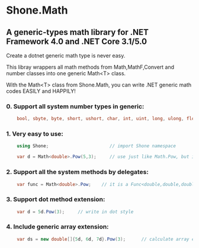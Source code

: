# Shone.Math
## A generic-types math library for .NET Framework 4.0 and .NET Core 3.1/5.0

Create a dotnet generic math type is never easy. 

This libray wrappers all math methods from Math,MathF,Convert and number classes into one generic Math\<T\> class.

With the Math\<T\> class from Shone.Math, you can write .NET generic math codes EASILY and HAPPILY!

### 0. Support all system number types in generic:
``` csharp
    bool, sbyte, byte, short, ushort, char, int, uint, long, ulong, float, double, decimal
```

### 1. Very easy to use:
``` csharp
    using Shone;                       // import Shone namespace

    var d = Math<double>.Pow(5,3);     // use just like Math.Pow, but it is generic now!
```

### 2. Support all the system methods by delegates:
``` csharp
    var func = Math<double>.Pow;    // it is a Func<double,double,double>
```

### 3. Support dot method extension:
``` csharp
    var d = 5d.Pow(3);     // write in dot style
```

### 4. Include generic array extension:
``` csharp
    var ds = new double[]{5d, 6d, 7d}.Pow(3);      // calculate array easily
```
